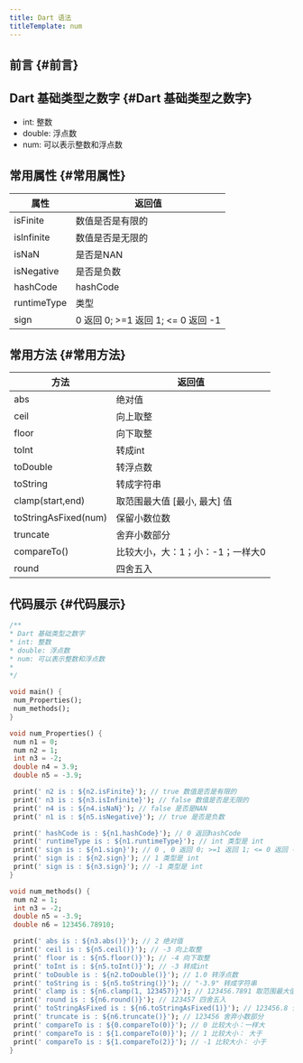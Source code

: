 ```yaml
---
title: Dart 语法
titleTemplate: num
---				
```


## 前言 {#前言}


## Dart 基础类型之数字 {#Dart 基础类型之数字}
 * int: 整数 
 * double: 浮点数
 * num: 可以表示整数和浮点数

## 常用属性 {#常用属性}

属性          | 返回值                        |
| ----------- | ---------------------------- |
| isFinite    | 数值是否是有限的              |
| isInfinite  | 数值是否是无限的               |
| isNaN       | 是否是NAN                    |
| isNegative  | 是否是负数                    |
| hashCode    | hashCode                     |
| runtimeType | 类型                          |
| sign        | 0 返回 0; >=1 返回 1; <= 0 返回 -1 |

## 常用方法 {#常用方法}

方法                   | 返回值                |
| -------------------- | ------------------ |
| abs                  | 绝对值                |
| ceil                 | 向上取整               |
| floor                | 向下取整               |
| toInt                | 转成int              |
| toDouble             | 转浮点数               |
| toString             | 转成字符串              |
| clamp(start,end)     | 取范围最大值 [最小, 最大] 值 |
| toStringAsFixed(num) | 保留小数位数             |
| truncate             | 舍弃小数部分             |
| compareTo()          | 比较大小，大：1；小：-1；一样大0 |
| round                | 四舍五入


## 代码展示 {#代码展示}
 ```dart
 /**
 * Dart 基础类型之数字
 * int: 整数
 * double: 浮点数
 * num: 可以表示整数和浮点数
 * 
 */

void main() {
  num_Properties();
  num_methods();
}

void num_Properties() {
  num n1 = 0;
  num n2 = 1;
  int n3 = -2;
  double n4 = 3.9;
  double n5 = -3.9;

  print(' n2 is : ${n2.isFinite}'); // true 数值是否是有限的
  print(' n3 is : ${n3.isInfinite}'); // false 数值是否是无限的
  print(' n4 is : ${n4.isNaN}'); // false 是否是NAN
  print(' n1 is : ${n5.isNegative}'); // true 是否是负数

  print(' hashCode is : ${n1.hashCode}'); // 0 返回hashCode
  print(' runtimeType is : ${n1.runtimeType}'); // int 类型是 int
  print(' sign is : ${n1.sign}'); // 0 , 0 返回 0; >=1 返回 1; <= 0 返回 -1
  print(' sign is : ${n2.sign}'); // 1 类型是 int
  print(' sign is : ${n3.sign}'); // -1 类型是 int
}

void num_methods() {
  num n2 = 1;
  int n3 = -2;
  double n5 = -3.9;
  double n6 = 123456.78910;

  print(' abs is : ${n3.abs()}'); // 2 绝对值
  print(' ceil is : ${n5.ceil()}'); // -3 向上取整
  print(' floor is : ${n5.floor()}'); // -4 向下取整
  print(' toInt is : ${n5.toInt()}'); // -3 转成int
  print(' toDouble is : ${n2.toDouble()}'); // 1.0 转浮点数
  print(' toString is : ${n5.toString()}'); // "-3.9" 转成字符串
  print(' clamp is : ${n6.clamp(1, 123457)}'); // 123456.7891 取范围最大值 [最小, 最大] 值
  print(' round is : ${n6.round()}'); // 123457 四舍五入
  print(' toStringAsFixed is : ${n6.toStringAsFixed(1)}'); // 123456.8 保留小数位数
  print(' truncate is : ${n6.truncate()}'); // 123456 舍弃小数部分
  print(' compareTo is : ${0.compareTo(0)}'); // 0 比较大小：一样大
  print(' compareTo is : ${1.compareTo(0)}'); // 1 比较大小： 大于
  print(' compareTo is : ${1.compareTo(2)}'); // -1 比较大小： 小于
}

 ```